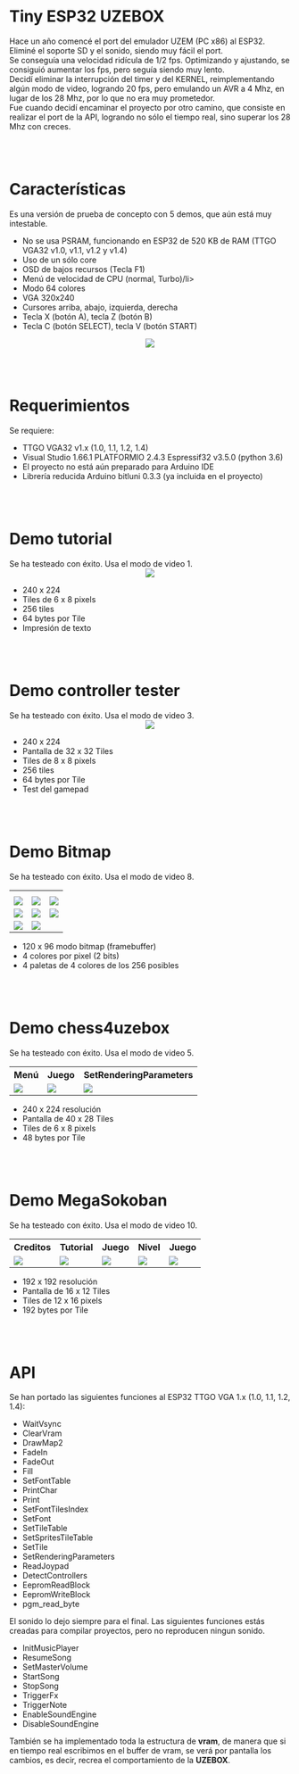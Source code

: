 # Tiny ESP32 UZEBOX
Hace un año comencé el port del emulador UZEM (PC x86) al ESP32. Eliminé el soporte SD y el sonido, siendo muy fácil el port.<br>
Se conseguía una velocidad ridícula de 1/2 fps. Optimizando y ajustando, se consiguió aumentar los fps, pero seguía siendo muy lento.<br>
Decidí eliminar la interrupción del timer y del KERNEL, reimplementando algún modo de video, logrando 20 fps, pero emulando un AVR a 4 Mhz, en lugar de los 28 Mhz, por lo que no era muy prometedor.<br>
Fue cuando decidí encaminar el proyecto por otro camino, que consiste en realizar el port de la API, logrando no sólo el tiempo real, sino superar los 28 Mhz con creces.

<br><br>
<h1>Características</h1>
Es una versión de prueba de concepto con 5 demos, que aún está muy intestable.
<ul>
 <li>No se usa PSRAM, funcionando en ESP32 de 520 KB de RAM (TTGO VGA32 v1.0, v1.1, v1.2 y v1.4)</li>
 <li>Uso de un sólo core</li>
 <li>OSD de bajos recursos (Tecla F1)</li>
 <li>Menú de velocidad de CPU (normal, Turbo)/li>
 <li>Modo 64 colores</li>
 <li>VGA 320x240</li>
 <li>Cursores arriba, abajo, izquierda, derecha</li>
 <li>Tecla X (botón A), tecla Z (botón B)</li>
 <li>Tecla C (botón SELECT), tecla V (botón START)</li>
</ul>
<center><img src='https://raw.githubusercontent.com/rpsubc8/ESP32TinyUzebox/main/preview/ttgovga32v12.jpg'></center>



<br><br>
<h1>Requerimientos</h1>
Se requiere:
<ul>
 <li>TTGO VGA32 v1.x (1.0, 1.1, 1.2, 1.4)</li>
 <li>Visual Studio 1.66.1 PLATFORMIO 2.4.3 Espressif32 v3.5.0 (python 3.6)</li>
 <li>El proyecto no está aún preparado para Arduino IDE</li>
 <li>Librería reducida Arduino bitluni 0.3.3 (ya incluida en el proyecto)</li>
</ul> 


<br><br>
<h1>Demo tutorial</h1>
Se ha testeado con éxito. Usa el modo de video 1.
<center><img src='https://raw.githubusercontent.com/rpsubc8/ESP32TinyUzebox/main/preview/demos/tutorial.gif'></center>
<ul>
 <li>240 x 224</li> 
 <li>Tiles de 6 x 8 pixels</li>
 <li>256 tiles</li>
 <li>64 bytes por Tile</li>
 <li>Impresión de texto</li>
</ul>


<br><br>
<h1>Demo controller tester</h1>
Se ha testeado con éxito. Usa el modo de video 3.
<center><img src='https://raw.githubusercontent.com/rpsubc8/ESP32TinyUzebox/main/preview/demos/controllertester.gif'></center>
<ul>
 <li>240 x 224</li> 
 <li>Pantalla de 32 x 32 Tiles</li>
 <li>Tiles de 8 x 8 pixels</li>
 <li>256 tiles</li>
 <li>64 bytes por Tile</li>
 <li>Test del gamepad</li>
</ul>


<br><br>
<h1>Demo Bitmap</h1>
Se ha testeado con éxito. Usa el modo de video 8.
<center>
 <table>
  <tr>
   <th></th>
   <th></th>
   <th></th>
  </tr>
  <tr>
   <td><img src='https://raw.githubusercontent.com/rpsubc8/ESP32TinyUzebox/main/preview/demos/bitmapdemo01.gif'></td>
   <td><img src='https://raw.githubusercontent.com/rpsubc8/ESP32TinyUzebox/main/preview/demos/bitmapdemo02.gif'></td>
   <td><img src='https://raw.githubusercontent.com/rpsubc8/ESP32TinyUzebox/main/preview/demos/bitmapdemo03.gif'></td>
  </tr>
  <tr>
   <td><img src='https://raw.githubusercontent.com/rpsubc8/ESP32TinyUzebox/main/preview/demos/bitmapdemo04.gif'></td>
   <td><img src='https://raw.githubusercontent.com/rpsubc8/ESP32TinyUzebox/main/preview/demos/bitmapdemo05.gif'></td>
   <td><img src='https://raw.githubusercontent.com/rpsubc8/ESP32TinyUzebox/main/preview/demos/bitmapdemo06.gif'> </td>
  </tr>
  <tr>
   <td><img src='https://raw.githubusercontent.com/rpsubc8/ESP32TinyUzebox/main/preview/demos/bitmapdemo07.gif'></td>
   <td><img src='https://raw.githubusercontent.com/rpsubc8/ESP32TinyUzebox/main/preview/demos/bitmapdemo08.gif'></td>
   <td></td>
  </tr>
 </table> 
</center> 
<ul>
 <li>120 x 96 modo bitmap (framebuffer)</li> 
 <li>4 colores por pixel (2 bits)</li>
 <li>4 paletas de 4 colores de los 256 posibles</li> 
</ul>
 

<br><br>
<h1>Demo chess4uzebox</h1>
Se ha testeado con éxito. Usa el modo de video 5.
<center>
 <table>
  <tr>
   <th>Menú</th>
   <th>Juego</th>
   <th>SetRenderingParameters</th>
  </tr>
  <tr>
   <td><img src='https://raw.githubusercontent.com/rpsubc8/ESP32TinyUzebox/main/preview/demos/chess4uzebox01.gif'></td>
   <td><img src='https://raw.githubusercontent.com/rpsubc8/ESP32TinyUzebox/main/preview/demos/chess4uzebox02.gif'></td>
   <td><img src='https://raw.githubusercontent.com/rpsubc8/ESP32TinyUzebox/main/preview/demos/chess4uzebox03.gif'></td>
  </tr>
 </table>
</center> 
<ul>
 <li>240 x 224 resolución</li> 
 <li>Pantalla de 40 x 28 Tiles</li>
 <li>Tiles de 6 x 8 pixels</li> 
 <li>48 bytes por Tile</li>
</ul>


<br><br>
<h1>Demo MegaSokoban</h1>
Se ha testeado con éxito. Usa el modo de video 10.
<center>
 <table>
  <tr>
   <th>Creditos</th>
   <th>Tutorial</th>
   <th>Juego</th>
   <th>Nivel</th>
   <th>Juego</th>
  </tr>
  <tr>
   <td><img src='https://raw.githubusercontent.com/rpsubc8/ESP32TinyUzebox/main/preview/demos/megasokoban01.gif'></td>
   <td><img src='https://raw.githubusercontent.com/rpsubc8/ESP32TinyUzebox/main/preview/demos/megasokoban02.gif'></td>
   <td><img src='https://raw.githubusercontent.com/rpsubc8/ESP32TinyUzebox/main/preview/demos/megasokoban03.gif'></td>
   <td><img src='https://raw.githubusercontent.com/rpsubc8/ESP32TinyUzebox/main/preview/demos/megasokoban04.gif'></td>
   <td><img src='https://raw.githubusercontent.com/rpsubc8/ESP32TinyUzebox/main/preview/demos/megasokoban05.gif'></td>
  </tr>
 </table>
</center>
<ul>
 <li>192 x 192 resolución</li> 
 <li>Pantalla de 16 x 12 Tiles</li>
 <li>Tiles de 12 x 16 pixels</li> 
 <li>192 bytes por Tile</li>
</ul>
 
 
<br><br>
<h1>API</h1>
Se han portado las siguientes funciones al ESP32 TTGO VGA 1.x (1.0, 1.1, 1.2, 1.4):
<ul>
 <li>WaitVsync</li> 
 <li>ClearVram</li>
 <li>DrawMap2</li>
 <li>FadeIn</li>
 <li>FadeOut</li>
 <li>Fill</li>
 <li>SetFontTable</li>
 <li>PrintChar</li>
 <li>Print</li>
 <li>SetFontTilesIndex</li>
 <li>SetFont</li>
 <li>SetTileTable</li>
 <li>SetSpritesTileTable</li>
 <li>SetTile</li>
 <li>SetRenderingParameters</li>
 <li>ReadJoypad</li>
 <li>DetectControllers</li>
 <li>EepromReadBlock</li>
 <li>EepromWriteBlock</li>
 <li>pgm_read_byte</li>
</ul>

El sonido lo dejo siempre para el final. Las siguientes funciones estás creadas para compilar proyectos, pero no reproducen ningun sonido.
<ul>
 <li>InitMusicPlayer</li>
 <li>ResumeSong</li>
 <li>SetMasterVolume</li>
 <li>StartSong</li>
 <li>StopSong</li>
 <li>TriggerFx</li>
 <li>TriggerNote</li>
 <li>EnableSoundEngine</li>
 <li>DisableSoundEngine</li>
</ul>
También se ha implementado toda la estructura de <b>vram</b>, de manera que si en tiempo real escribimos en el buffer de vram, se verá por pantalla los cambios, es decir, recrea el comportamiento de la <b>UZEBOX</b>.
<br><br>
